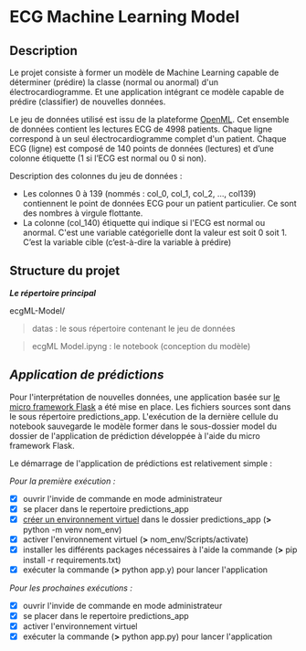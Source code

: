 # ECG Machine Learning Model
## Description

Le projet consiste à former un modèle de Machine Learning capable de déterminer (prédire) la classe (normal ou anormal) d'un électrocardiogramme. Et une application intégrant ce modèle capable de prédire (classifier) de nouvelles données.

Le jeu de données utilisé est issu de la plateforme [OpenML](https://www.openml.org/search?type=data&status=active&sort=runs&id=44793).
Cet ensemble de données contient les lectures ECG de 4998 patients. Chaque ligne correspond à un seul électrocardiogramme complet d'un patient. Chaque ECG (ligne) est composé de 140 points de données (lectures) et d’une colonne étiquette (1 si l’ECG est normal ou 0 si non).

Description des colonnes du jeu de données :
- Les colonnes 0 à 139 (nommés : col_0, col_1, col_2, …, col139) contiennent le point de données ECG pour un patient particulier. Ce sont des nombres à virgule flottante.
- La colonne (col_140) étiquette qui indique si l'ECG est normal ou anormal. C'est une variable catégorielle dont la valeur est soit 0 soit 1. C’est la variable cible (c’est-à-dire la variable à prédire)

## Structure du projet

**_Le répertoire principal_**

ecgML-Model/
>datas : le sous répertoire contenant le jeu de données

>ecgML Model.ipyng : le notebook (conception du modèle)

**_Application de prédictions_**
---
Pour l'interprétation de nouvelles données, une application basée sur [le micro framework Flask](https://flask.palletsprojects.com/en/2.3.x/) a été mise en place. Les fichiers sources sont dans le sous répertoire predictions_app. L'exécution de la dernière cellule du notebook sauvegarde le modèle former dans le sous-dossier model du dossier de l'application de prédiction développée à l'aide du micro framework Flask.

Le démarrage de l'application de prédictions est relativement simple :

_Pour la première exécution :_
- [x] ouvrir l'invide de commande en mode administrateur
- [x] se placer dans le repertoire predictions_app
- [x] [créer un environnement virtuel](https://docs.python.org/fr/3/tutorial/venv.html) dans le dossier predictions_app (**>** python -m venv nom_env)
- [x] activer l'environnement virtuel (**>** nom_env/Scripts/activate)
- [x] installer les différents packages nécessaires à l'aide la commande (**>** pip install -r requirements.txt)
- [x] exécuter la commande (**>** python app.y) pour lancer l'application

_Pour les prochaines exécutions :_
- [x] ouvrir l'invide de commande en mode administrateur
- [x] se placer dans le repertoire predictions_app
- [x] activer l'environnement virtuel
- [x] exécuter la commande (**>** python app.py) pour lancer l'application
